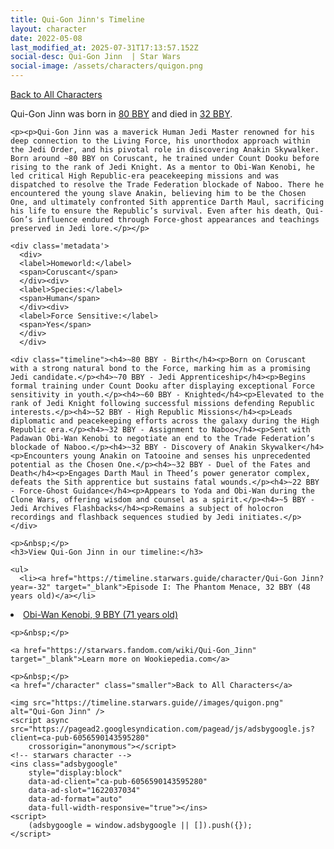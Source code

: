 ```yaml
---
title: Qui-Gon Jinn's Timeline
layout: character
date: 2022-05-08
last_modified_at: 2025-07-31T17:13:57.152Z
social-desc: Qui-Gon Jinn  | Star Wars
social-image: /assets/characters/quigon.png
---
```

<a href="/character" class="smaller">Back to All Characters</a>

<div class="character-profile container">
  <div class="col-10">
    <p>
    Qui-Gon Jinn     was born in <a href="https://timeline.starwars.guide/character/Qui-Gon Jinn?year=-80" target="_blank">80 BBY</a> and died in <a href="https://timeline.starwars.guide/character/Qui-Gon Jinn?year=-32" target="_blank">32 BBY</a>.        
    </p>

    <p><p>Qui-Gon Jinn was a maverick Human Jedi Master renowned for his deep connection to the Living Force, his unorthodox approach within the Jedi Order, and his pivotal role in discovering Anakin Skywalker. Born around ~80 BBY on Coruscant, he trained under Count Dooku before rising to the rank of Jedi Knight. As a mentor to Obi-Wan Kenobi, he led critical High Republic-era peacekeeping missions and was dispatched to resolve the Trade Federation blockade of Naboo. There he encountered the young slave Anakin, believing him to be the Chosen One, and ultimately confronted Sith apprentice Darth Maul, sacrificing his life to ensure the Republic’s survival. Even after his death, Qui-Gon’s influence endured through Force-ghost appearances and teachings preserved in Jedi lore.</p></p>
    
    <div class='metadata'>
      <div>
      <label>Homeworld:</label>
      <span>Coruscant</span>
      </div><div>
      <label>Species:</label>
      <span>Human</span>
      </div><div>
      <label>Force Sensitive:</label>
      <span>Yes</span>
      </div>
      </div>

    <div class="timeline"><h4>~80 BBY - Birth</h4><p>Born on Coruscant with a strong natural bond to the Force, marking him as a promising Jedi candidate.</p><h4>~70 BBY - Jedi Apprenticeship</h4><p>Begins formal training under Count Dooku after displaying exceptional Force sensitivity in youth.</p><h4>~60 BBY - Knighted</h4><p>Elevated to the rank of Jedi Knight following successful missions defending Republic interests.</p><h4>~52 BBY - High Republic Missions</h4><p>Leads diplomatic and peacekeeping efforts across the galaxy during the High Republic era.</p><h4>~32 BBY - Assignment to Naboo</h4><p>Sent with Padawan Obi-Wan Kenobi to negotiate an end to the Trade Federation’s blockade of Naboo.</p><h4>~32 BBY - Discovery of Anakin Skywalker</h4><p>Encounters young Anakin on Tatooine and senses his unprecedented potential as the Chosen One.</p><h4>~32 BBY - Duel of the Fates and Death</h4><p>Engages Darth Maul in Theed’s power generator complex, defeats the Sith apprentice but sustains fatal wounds.</p><h4>~22 BBY - Force-Ghost Guidance</h4><p>Appears to Yoda and Obi-Wan during the Clone Wars, offering wisdom and counsel as a spirit.</p><h4>~5 BBY - Jedi Archives Flashbacks</h4><p>Remains a subject of holocron recordings and flashback sequences studied by Jedi initiates.</p></div>
    
    <p>&nbsp;</p>
    <h3>View Qui-Gon Jinn in our timeline:</h3>

    <ul>
      <li><a href="https://timeline.starwars.guide/character/Qui-Gon Jinn?year=-32" target="_blank">Episode I: The Phantom Menace, 32 BBY (48 years old)</a></li>
  <li><a href="https://timeline.starwars.guide/character/Qui-Gon Jinn?year=-9" target="_blank">Obi-Wan Kenobi, 9 BBY (71 years old)</a></li>
    </ul>

    <p>&nbsp;</p>

    <a href="https://starwars.fandom.com/wiki/Qui-Gon_Jinn" target="_blank">Learn more on Wookiepedia.com</a>

    <p>&nbsp;</p>
    <a href="/character" class="smaller">Back to All Characters</a>
  </div>
  <div class="character_image col-2">
    
    <img src="https://timeline.starwars.guide//images/quigon.png" alt="Qui-Gon Jinn" />
    <script async src="https://pagead2.googlesyndication.com/pagead/js/adsbygoogle.js?client=ca-pub-6056590143595280"
        crossorigin="anonymous"></script>
    <!-- starwars character -->
    <ins class="adsbygoogle"
        style="display:block"
        data-ad-client="ca-pub-6056590143595280"
        data-ad-slot="1622037034"
        data-ad-format="auto"
        data-full-width-responsive="true"></ins>
    <script>
        (adsbygoogle = window.adsbygoogle || []).push({});
    </script>
  </div>
</div>
